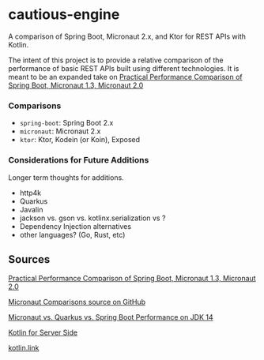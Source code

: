 # cautious-engine
A comparison of Spring Boot, Micronaut 2.x, and Ktor for REST APIs with Kotlin.

The intent of this project is to provide a relative comparison of the performance of basic REST APIs built using different technologies. It is meant
to be an expanded take on [Practical Performance Comparison of Spring Boot, Micronaut 1.3, Micronaut 2.0](https://micronaut.io/blog/2020-04-28-performance-comparison-spring-boot-micronaut.html)

### Comparisons 
- `spring-boot`: Spring Boot 2.x
- `micronaut`: Micronaut 2.x
- `ktor`: Ktor, Kodein (or Koin), Exposed

### Considerations for Future Additions
Longer term thoughts for additions. 
- http4k
- Quarkus
- Javalin
- jackson vs. gson vs. kotlinx.serialization vs ?
- Dependency Injection alternatives
- other languages? (Go, Rust, etc)

## Sources
[Practical Performance Comparison of Spring Boot, Micronaut 1.3, Micronaut 2.0](https://micronaut.io/blog/2020-04-28-performance-comparison-spring-boot-micronaut.html)

[Micronaut Comparisons source on GitHub](https://github.com/micronaut-projects/micronaut-comparisons)

[Micronaut vs. Quarkus vs. Spring Boot Performance on JDK 14](https://micronaut.io/blog/2020-04-07-micronaut-vs-quarkus-vs-spring-boot-performance-jdk-14.html)

[Kotlin for Server Side](https://kotlinlang.org/lp/server-side/)

[kotlin.link](https://kotlin.link/)
